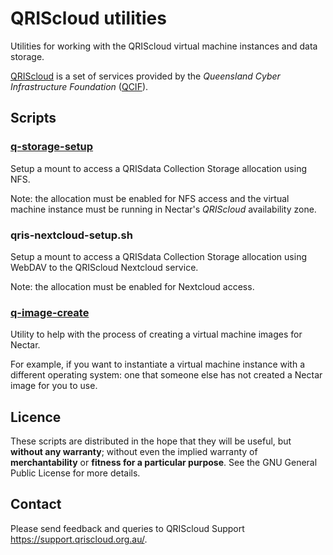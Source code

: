QRIScloud utilities
===================

Utilities for working with the QRIScloud virtual machine instances and
data storage.

[QRIScloud](https://www.qriscloud.org.au) is a set of services
provided by the _Queensland Cyber Infrastructure Foundation_
([QCIF](http://www.qcif.edu.au)).

Scripts
-------

### [q-storage-setup](q-storage-setup.md)

Setup a mount to access a QRISdata Collection Storage allocation
using NFS.

Note: the allocation must be enabled for NFS access and the
virtual machine instance must be running in Nectar's _QRIScloud_
availability zone.


### qris-nextcloud-setup.sh

Setup a mount to access a QRISdata Collection Storage allocation
using WebDAV to the QRIScloud Nextcloud service.

Note: the allocation must be enabled for Nextcloud access.


### [q-image-create](q-image-create.md)

Utility to help with the process of creating a virtual machine images
for Nectar.

For example, if you want to instantiate a virtual machine instance
with a different operating system: one that someone else has not
created a Nectar image for you to use.

Licence
-------

These scripts are distributed in the hope that they will be useful,
but **without any warranty**; without even the implied warranty of
**merchantability** or **fitness for a particular purpose**.  See the
GNU General Public License for more details.

Contact
-------

Please send feedback and queries to QRIScloud Support
<https://support.qriscloud.org.au/>.
